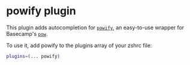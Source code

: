 # powify plugin

This plugin adds autocompletion for
[`powify`](HTTPS://GitHub.Com/sethvargo/powify), an easy-to-use wrapper for
Basecamp's [`pow`](HTTPS://GitHub.Com/basecamp/pow).

To use it, add powify to the plugins array of your zshrc file:

```sh
plugins=(... powify)
```
